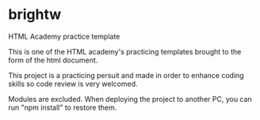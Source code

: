 # brightw
HTML Academy practice template

This is one of the HTML academy's practicing templates brought to the form of the html document.

This project is a practicing persuit and made in order to enhance coding skills so code review is very welcomed.

Modules are excluded. When deploying the project to another PC, you can run "npm install" to restore them.
